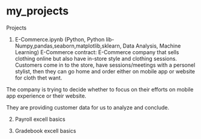 # my_projects
Projects
1. E-Commerce.ipynb (Python, Python lib-Numpy,pandas,seaborn,matplotlib,sklearn, Data Analysis, Machine Learning)
E-Commerce contract:
E-Commerce company that sells clothing online but also have in-store style and clothing sessions. Customers come in to the store, have sessions/meetings with a personel stylist, then they can go home and order either on mobile app or website for cloth thet want.

The company is trying to decide whether to focus on their efforts on mobile app experience or their website. 

They are providing customer data for us to analyze and conclude.

2. Payroll
excell basics


3. Gradebook
excell basics
